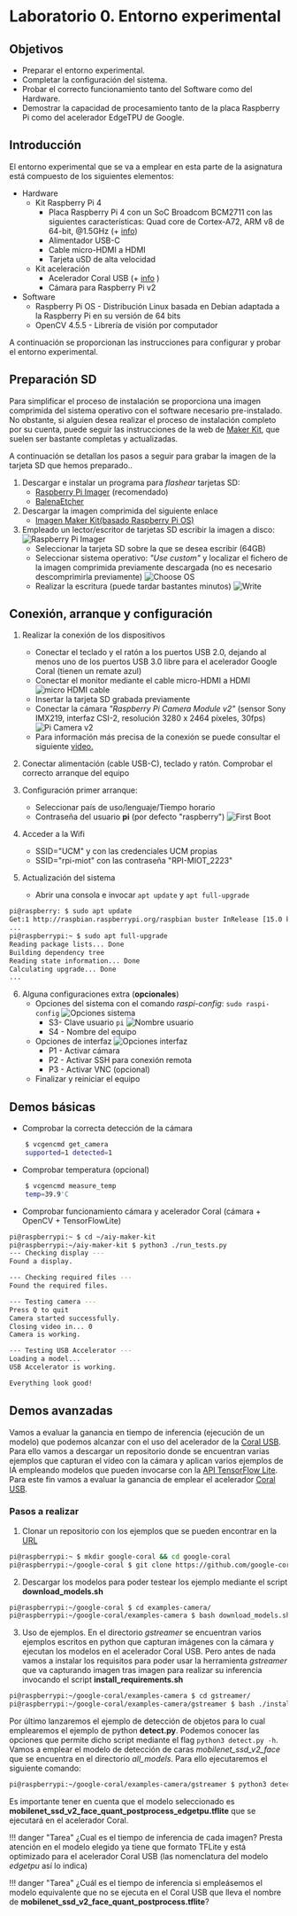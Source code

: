 # Laboratorio 0. Entorno experimental

## Objetivos

* Preparar el entorno experimental.
* Completar la configuración del sistema.
* Probar el correcto funcionamiento tanto del Software como del Hardware.
* Demostrar la capacidad de procesamiento tanto de la placa Raspberry Pi como del acelerador EdgeTPU de Google.

## Introducción

El entorno experimental que se va a emplear en esta parte de la asignatura está compuesto de los siguientes elementos:

* Hardware
  * Kit Raspberry Pi 4
    * Placa Raspberry Pi 4 con un SoC Broadcom BCM2711 con las siguientes características: Quad core de Cortex-A72, ARM v8 de 64-bit, @1.5GHz (+ [info](https://www.raspberrypi.org/products/raspberry-pi-4-model-b/specifications/)) 
    * Alimentador USB-C
    * Cable micro-HDMI a HDMI
    * Tarjeta uSD de alta velocidad
  * Kit aceleración
    * Acelerador Coral USB (+ [info](https://coral.ai/products/accelerator/) )
    * Cámara para Raspberry Pi v2
* Software
  * Raspberry Pi OS  - Distribución Linux basada en Debian adaptada a la Raspberry Pi en su versión de 64 bits
  * OpenCV 4.5.5 - Librería de visión por computador

A continuación se proporcionan las instrucciones para configurar y probar el entorno experimental.

## Preparación SD

Para simplificar el proceso de instalación se proporciona una imagen comprimida del sistema operativo con el software necesario pre-instalado. No obstante, si alguien desea realizar el proceso de instalación completo por su cuenta, puede seguir las instrucciones de la web de [Maker Kit](https://github.com/google-coral/aiy-maker-kit-tools/), que suelen ser bastante completas y actualizadas.

A continuación se detallan los pasos a seguir para grabar la imagen de la tarjeta SD que hemos preparado..

1. Descargar e instalar un programa para *flashear* tarjetas SD:
	* [Raspberry Pi Imager](https://www.raspberrypi.org/software/) (recomendado)
	* [BalenaEtcher](https://www.balena.io/etcher/)
2. Descargar la imagen comprimida del siguiente enlace
	* [Imagen Maker Kit(basado Raspberry Pi OS)](https://github.com/google-coral/aiy-maker-kit-tools/releases/download/v20220518/aiy-maker-kit-2022-05-18.img.xz)
3. Empleado un lector/escritor de tarjetas SD escribir la imagen a disco:
	![Raspberry Pi Imager](image-20210412232727709.png) 
	* Seleccionar la tarjeta SD sobre la que se desea escribir (64GB)
	* Seleccionar sistema operativo: *"Use custom"* y localizar el fichero de la imagen comprimida previamente descargada (no es necesario descomprimirla previamente)
	![Choose OS](image-20210412233000832.png)
	* Realizar la escritura (puede tardar bastantes minutos)
	![Write](image-20210412233636340.png)

## Conexión, arranque y configuración
1. Realizar la conexión de los dispositivos
	* Conectar el teclado y el ratón a los puertos USB 2.0, dejando al menos uno de los puertos USB 3.0 libre para el acelerador Google Coral (tienen un remate azul)
	* Conectar el monitor mediante el cable micro-HDMI a HDMI
		![micro HDMI cable](https://img.pccomponentes.com/articles/22/221646/k1481-1.jpg)
	* Insertar la tarjeta SD grabada previamente
	* Conectar la cámara *"Raspberry Pi Camera Module v2"* (sensor Sony IMX219, interfaz CSI-2, resolución 3280 x 2464 píxeles, 30fps)
		![Pi Camera v2](pi-camera.jpg)
	* Para información más precisa de la conexión se puede consultar el siguiente [video.](https://youtu.be/lAbpDRy-gc0)
2. Conectar alimentación (cable USB-C), teclado y ratón. Comprobar el correcto arranque del equipo
3. Configuración primer arranque:
	* Seleccionar país de uso/lenguaje/Tiempo horario
	* Contraseña del usuario **pi** (por defecto "raspberry")
	![First Boot](firstboot.jpeg)
         
4. Acceder a la Wifi
	* SSID="UCM" y con las credenciales UCM propias
	* SSID="rpi-miot" con las contraseña "RPI-MIOT_2223"
5. Actualización del sistema 
	* Abrir una consola e invocar `apt update` y `apt full-upgrade`
```bash
pi@raspberry: $ sudo apt update
Get:1 http://raspbian.raspberrypi.org/raspbian buster InRelease [15.0 kB]
...
pi@raspberrypi:~ $ sudo apt full-upgrade
Reading package lists... Done
Building dependency tree       
Reading state information... Done
Calculating upgrade... Done
...
```
6. Alguna configuraciones extra (**opcionales**)
	* Opciones del sistema con el comando *raspi-config*: `sudo raspi-config`
		![Opciones sistema](image-20210413000234657.png)
		* S3- Clave usuario `pi`
			![Nombre usuario](image-20210413000356479.png)
		* S4 - Nombre del equipo
	* Opciones de interfaz
		![Opciones interfaz](image-20210413001135185.png)
		* P1 - Activar cámara
		* P2 - Activar SSH para conexión remota
		* P3 - Activar VNC (opcional)
	* Finalizar y reiniciar el equipo

## Demos básicas
* Comprobar la correcta detección de la cámara
```bash
	$ vcgencmd get_camera
	supported=1 detected=1
```
* Comprobar temperatura (opcional)
```bash
	$ vcgencmd measure_temp
	temp=39.9'C
```
* Comprobar funcionamiento cámara y acelerador Coral (cámara + OpenCV + TensorFlowLite)
```bash
pi@raspberrypi:~ $ cd ~/aiy-maker-kit
pi@raspberrypi:~/aiy-maker-kit $ python3 ./run_tests.py 
--- Checking display ---
Found a display.

--- Checking required files ---
Found the required files.

--- Testing camera ---
Press Q to quit
Camera started successfully.
Closing video in... 0
Camera is working.

--- Testing USB Accelerator ---
Loading a model...
USB Accelerator is working.

Everything look good!

```

## Demos avanzadas
Vamos a evaluar la ganancia en tiempo de inferencia (ejecución de un modelo) que podemos alcanzar con el uso del acelerador de la [Coral USB](https://coral.ai/products/accelerator/). Para ello vamos a descargar un repositorio donde se encuentran varias ejemplos que capturan el vídeo con la cámara y aplican varios ejemplos de IA empleando modelos que pueden invocarse con la [API TensorFlow Lite](https://tensorflow.org/lite). Para este fin vamos a evaluar la ganancia de emplear el acelerador [Coral USB](https://coral.withgoogle.com/products/accelerator).

### Pasos a realizar
1. Clonar un repositorio con los ejemplos que se pueden encontrar en la [URL](https://github.com/google-coral/examples-camera)
```bash
pi@raspberrypi:~ $ mkdir google-coral && cd google-coral
pi@raspberrypi:~/google-coral $ git clone https://github.com/google-coral/examples-camera.git --depth 1
```

2. Descargar los modelos para poder testear los ejemplo mediante el script **download_models.sh**
```bash
pi@raspberrypi:~/google-coral $ cd examples-camera/
pi@raspberrypi:~/google-coral/examples-camera $ bash download_models.sh 
```

3. Uso de ejemplos. En el directorio *gstreamer* se encuentran varios ejemplos escritos en python que capturan imágenes con la cámara y ejecutan los modelos en el acelerador Coral USB. Pero antes de nada vamos a instalar los requisitos para poder usar la herramienta *gstreamer* que va capturando imagen tras imagen para realizar su inferencia invocando el script **install_requirements.sh**
```bash
pi@raspberrypi:~/google-coral/examples-camera $ cd gstreamer/
pi@raspberrypi:~/google-coral/examples-camera/gstreamer $ bash ./install_requirements.sh 
```

Por último lanzaremos el ejemplo de detección de objetos para lo cual emplearemos el ejemplo de python **detect.py**. Podemos conocer las opciones que permite dicho script mediante el flag ```python3 detect.py -h```. Vamos a emplear el modelo de detección de caras *mobilenet_ssd_v2_face* que se encuentra en el directorio *all_models*. Para ello ejecutaremos el siguiente comando:
```bash
pi@raspberrypi:~/google-coral/examples-camera/gstreamer $ python3 detect.py --model ../all_models/mobilenet_ssd_v2_face_quant_postprocess_edgetpu.tflite
```

Es importante tener en cuenta que el modelo seleccionado es **mobilenet_ssd_v2_face_quant_postprocess_edgetpu.tflite** que se ejecutará en el acelerador Coral.


!!! danger "Tarea"
	¿Cual es el tiempo de inferencia de cada imagen? Presta atención en el modelo elegido  ya tiene que formato TFLite y está optimizado para el acelerador Coral USB (las nomenclatura del modelo *edgetpu* así lo indica)
	
!!! danger "Tarea"
	¿Cuál es el tiempo de inferencia si empleásemos el modelo equivalente que no se ejecuta en el Coral USB que lleva el nombre de **mobilenet_ssd_v2_face_quant_postprocess.tflite**?
